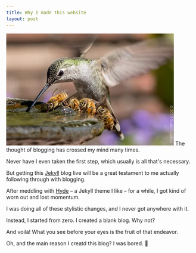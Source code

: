 ```yaml
---
title: Why I made this website
layout: post
---
```


<img src="bees.webp"  alt="Hummingbird and four bees sharing a water fountain" width="450" height="300" decoding="async">
The thought of blogging has crossed my mind many times.

Never have I even taken the first step, which usually is all that's necessary.

But getting this [Jekyll](https://jekyllrb.com/) blog live will be a great testament to me actually following through with blogging.

After meddling with [Hyde](https://hyde.getpoole.com/) – a Jekyll theme I like – for a while, I got kind of worn out and lost momentum.

I was doing all of these stylistic changes, and I never got anywhere with it.

Instead, I started from zero. I created a blank blog. Why not?

And voilà! What you see before your eyes is the fruit of that endeavor.

Oh, and the main reason I creatd this blog? I was bored. 🐸
